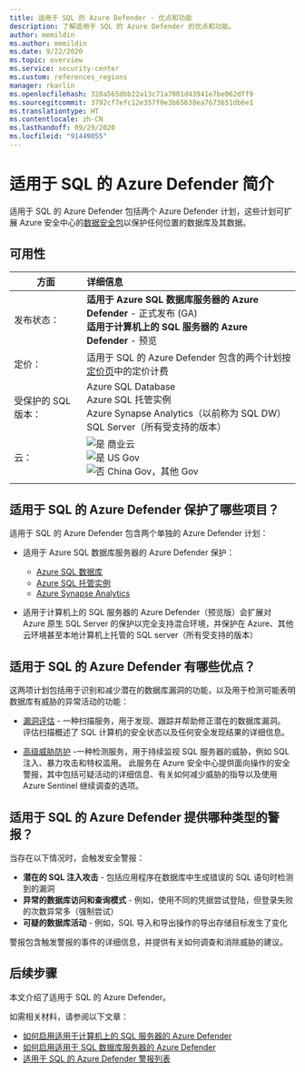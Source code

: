 ```yaml
---
title: 适用于 SQL 的 Azure Defender - 优点和功能
description: 了解适用于 SQL 的 Azure Defender 的优点和功能。
author: memildin
ms.author: memildin
ms.date: 9/22/2020
ms.topic: overview
ms.service: security-center
ms.custom: references_regions
manager: rkarlin
ms.openlocfilehash: 328a565dbb22a13c71a7001d43941e7be062dff9
ms.sourcegitcommit: 3792cf7efc12e357f0e3b65638ea7673651db6e1
ms.translationtype: HT
ms.contentlocale: zh-CN
ms.lasthandoff: 09/29/2020
ms.locfileid: "91449055"
---
```

# <a name="introduction-to-azure-defender-for-sql"></a>适用于 SQL 的 Azure Defender 简介

适用于 SQL 的 Azure Defender 包括两个 Azure Defender 计划，这些计划可扩展 Azure 安全中心的[数据安全包](../azure-sql/database/advanced-data-security.md)以保护任何位置的数据库及其数据。 

## <a name="availability"></a>可用性

|方面|详细信息|
|----|:----|
|发布状态：|**适用于 Azure SQL 数据库服务器的 Azure Defender** - 正式发布 (GA)<br>**适用于计算机上的 SQL 服务器的 Azure Defender** - 预览|
|定价：|适用于 SQL 的 Azure Defender 包含的两个计划按[定价页](security-center-pricing.md)中的定价计费|
|受保护的 SQL 版本：|Azure SQL Database <br>Azure SQL 托管实例<br>Azure Synapse Analytics（以前称为 SQL DW）<br>SQL Server（所有受支持的版本）|
|云：|![是](./media/icons/yes-icon.png) 商业云<br>![是](./media/icons/yes-icon.png) US Gov<br>![否](./media/icons/no-icon.png) China Gov，其他 Gov|
|||

## <a name="what-does-azure-defender-for-sql-protect"></a>适用于 SQL 的 Azure Defender 保护了哪些项目？

适用于 SQL 的 Azure Defender 包含两个单独的 Azure Defender 计划：

- 适用于 Azure SQL 数据库服务器的 Azure Defender 保护：
  - [Azure SQL 数据库](../azure-sql/database/sql-database-paas-overview.md)
  - [Azure SQL 托管实例](../azure-sql/managed-instance/sql-managed-instance-paas-overview.md)
  - [Azure Synapse Analytics](../synapse-analytics/sql-data-warehouse/sql-data-warehouse-overview-what-is.md)

- 适用于计算机上的 SQL 服务器的 Azure Defender（预览版）会扩展对 Azure 原生 SQL Server 的保护以完全支持混合环境，并保护在 Azure、其他云环境甚至本地计算机上托管的 SQL server（所有受支持的版本）


## <a name="what-are-the-benefits-of-azure-defender-for-sql"></a>适用于 SQL 的 Azure Defender 有哪些优点？

这两项计划包括用于识别和减少潜在的数据库漏洞的功能，以及用于检测可能表明数据库有威胁的异常活动的功能：

- [漏洞评估](../azure-sql/database/sql-vulnerability-assessment.md) - 一种扫描服务，用于发现、跟踪并帮助修正潜在的数据库漏洞。 评估扫描概述了 SQL 计算机的安全状态以及任何安全发现结果的详细信息。

- [高级威胁防护](../azure-sql/database/threat-detection-overview.md) -一种检测服务，用于持续监视 SQL 服务器的威胁，例如 SQL 注入、暴力攻击和特权滥用。 此服务在 Azure 安全中心提供面向操作的安全警报，其中包括可疑活动的详细信息、有关如何减少威胁的指导以及使用 Azure Sentinel 继续调查的选项。


## <a name="what-kind-of-alerts-does-azure-defender-for-sql-provide"></a>适用于 SQL 的 Azure Defender 提供哪种类型的警报？

当存在以下情况时，会触发安全警报：

- **潜在的 SQL 注入攻击** - 包括应用程序在数据库中生成错误的 SQL 语句时检测到的漏洞
- **异常的数据库访问和查询模式** - 例如，使用不同的凭据尝试登陆，但登录失败的次数异常多（强制尝试）
- **可疑的数据库活动** - 例如，SQL 导入和导出操作的导出存储目标发生了变化

警报包含触发警报的事件的详细信息，并提供有关如何调查和消除威胁的建议。



## <a name="next-steps"></a>后续步骤

本文介绍了适用于 SQL 的 Azure Defender。

如需相关材料，请参阅以下文章： 

- [如何启用适用于计算机上的 SQL 服务器的 Azure Defender](defender-for-sql-usage.md)
- [如何启用适用于 SQL 数据库服务器的 Azure Defender](../azure-sql/database/advanced-data-security.md)
- [适用于 SQL 的 Azure Defender 警报列表](alerts-reference.md#alerts-sql-db-and-warehouse)
